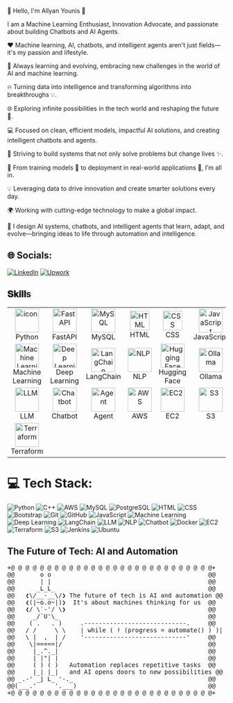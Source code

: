 🚀 Hello, I'm Allyan Younis 👋

I am a Machine Learning Enthusiast, Innovation Advocate, and passionate about building Chatbots and AI Agents.

❤️ Machine learning, AI, chatbots, and intelligent agents aren't just fields—it's my passion and lifestyle.

🌱 Always learning and evolving, embracing new challenges in the world of AI and machine learning.

🔥 Turning data into intelligence and transforming algorithms into breakthroughs 💡.

🌐 Exploring infinite possibilities in the tech world and reshaping the future 🌌.

💻 Focused on clean, efficient models, impactful AI solutions, and creating intelligent chatbots and agents.

🌟 Striving to build systems that not only solve problems but change lives ✨.

🔧 From training models 🧠 to deployment in real-world applications 🚀, I’m all in.

💡 Leveraging data to drive innovation and create smarter solutions every day.

🌍 Working with cutting-edge technology to make a global impact.

🤖 I design AI systems, chatbots, and intelligent agents that learn, adapt, and evolve—bringing ideas to life through automation and intelligence.

## 🌐 Socials:

[![LinkedIn](https://img.shields.io/badge/LinkedIn-0A66C2?style=flat-square&logo=linkedin&logoColor=white)](https://www.linkedin.com/in/allyan-younis-471231278/)
[![Upwork](https://img.shields.io/badge/Upwork-6FDA44?style=flat-square&logo=upwork&logoColor=white)](https://www.upwork.com/nx/find-work/best-matches)


<h2 font-weight="bold">𝐒𝐤𝐢𝐥𝐥s</h2>
<table align="center">
  <tr>
    <td align="center" width="90">
      <img src="https://techstack-generator.vercel.app/python-icon.svg" alt="icon" width="55" height="55" />
      <br>Python
    </td>
    <td align="center" width="90">
      <img src="https://img.shields.io/badge/FastAPI-009688?style=flat-square&logo=fastapi&logoColor=white" alt="FastAPI" width="55" height="55" />
      <br>FastAPI
    </td>
    <td align="center" width="90">
      <img src="https://img.shields.io/badge/MySQL-4479A1?style=flat-square&logo=mysql&logoColor=white" alt="MySQL" width="55" height="55" />
      <br>MySQL
    </td>
    <td align="center" width="90">
      <img src="https://skillicons.dev/icons?i=html" width="45" height="45" alt="HTML" />
      <br>HTML
    </td>
    <td align="center" width="90">
      <img src="https://skillicons.dev/icons?i=css" width="45" height="45" alt="CSS" />
      <br>CSS
    </td>
    <td align="center" width="90">
      <img src="https://img.shields.io/badge/JavaScript-FF9900?style=flat-square&logo=javascript&logoColor=white" alt="JavaScript" width="55" height="55" />
      <br>JavaScript
    </td>
  </tr>
  <tr>
    <td align="center" width="90">
      <img src="https://img.shields.io/badge/Machine%20Learning-FF6F61?style=flat-square&logo=python&logoColor=white" alt="Machine Learning" width="55" height="55" />
      <br>Machine Learning
    </td>
    <td align="center" width="90">
      <img src="https://img.shields.io/badge/Deep%20Learning-FF6F61?style=flat-square&logo=python&logoColor=white" alt="Deep Learning" width="55" height="55" />
      <br>Deep Learning
    </td>
    <td align="center" width="90">
      <img src="https://img.shields.io/badge/LangChain-6200EA?style=flat-square&logo=python&logoColor=white" alt="LangChain" width="55" height="55" />
      <br>LangChain
    </td>
    <td align="center" width="90">
      <img src="https://img.shields.io/badge/NLP-008C8C?style=flat-square&logo=python&logoColor=white" alt="NLP" width="55" height="55" />
      <br>NLP
    </td>
    <td align="center" width="90">
      <img src="https://huggingface.co/favicon.ico" alt="Hugging Face" width="55" height="55" />
      <br>Hugging Face
    </td>
    <td align="center" width="90">
      <img src="https://img.shields.io/badge/Ollama-00C4B3?style=flat-square&logo=python&logoColor=white" alt="Ollama" width="55" height="55" />
      <br>Ollama
    </td>
  </tr>
  <tr>
    <td align="center" width="90">
      <img src="https://img.shields.io/badge/LLM-6200EA?style=flat-square&logo=python&logoColor=white" alt="LLM" width="55" height="55" />
      <br>LLM
    </td>
    <td align="center" width="90">
      <img src="https://img.shields.io/badge/Chatbot-00C4B3?style=flat-square&logo=python&logoColor=white" alt="Chatbot" width="55" height="55" />
      <br>Chatbot
    </td>
    <td align="center" width="90">
      <img src="https://img.shields.io/badge/Agent-009688?style=flat-square&logo=python&logoColor=white" alt="Agent" width="55" height="55" />
      <br>Agent
    </td>
    <td align="center" width="90">
      <img src="https://img.shields.io/badge/AWS-232F3E?style=flat-square&logo=amazon-aws&logoColor=white" alt="AWS" width="55" height="55" />
      <br>AWS
    </td>
    <td align="center" width="90">
      <img src="https://img.shields.io/badge/EC2-FF9900?style=flat-square&logo=amazon-aws&logoColor=white" alt="EC2" width="55" height="55" />
      <br>EC2
    </td>
    <td align="center" width="90">
      <img src="https://img.shields.io/badge/S3-569A31?style=flat-square&logo=amazon-aws&logoColor=white" alt="S3" width="55" height="55" />
      <br>S3
    </td>
  </tr>
  <tr>
    <td align="center" width="90">
      <img src="https://img.shields.io/badge/Terraform-7B42BC?style=flat-square&logo=terraform&logoColor=white" alt="Terraform" width="55" height="55" />
      <br>Terraform
    </td>
  </tr>
</table>




# 💻 Tech Stack:

![Python](https://img.shields.io/badge/Python-3776AB?style=flat-square&logo=python&logoColor=white)
![C++](https://img.shields.io/badge/C%2B%2B-00599C?style=flat-square&logo=cplusplus&logoColor=white)
![AWS](https://img.shields.io/badge/AWS-232F3E?style=flat-square&logo=amazon-aws&logoColor=white)
![MySQL](https://img.shields.io/badge/MySQL-4479A1?style=flat-square&logo=mysql&logoColor=white)
![PostgreSQL](https://img.shields.io/badge/PostgreSQL-336791?style=flat-square&logo=postgresql&logoColor=white)
![HTML](https://img.shields.io/badge/HTML-E34F26?style=flat-square&logo=html5&logoColor=white)
![CSS](https://img.shields.io/badge/CSS-1572B6?style=flat-square&logo=css3&logoColor=white)
![Bootstrap](https://img.shields.io/badge/Bootstrap-563D7C?style=flat-square&logo=bootstrap&logoColor=white)
![Git](https://img.shields.io/badge/Git-F05032?style=flat-square&logo=git&logoColor=white)
![GitHub](https://img.shields.io/badge/GitHub-181717?style=flat-square&logo=github&logoColor=white)
![JavaScript](https://img.shields.io/badge/JavaScript-FF9900?style=flat-square&logo=javascript&logoColor=white)
![Machine Learning](https://img.shields.io/badge/Machine%20Learning-FF6F61?style=flat-square&logo=python&logoColor=white)
![Deep Learning](https://img.shields.io/badge/Deep%20Learning-FF6F61?style=flat-square&logo=python&logoColor=white)
![LangChain](https://img.shields.io/badge/LangChain-6200EA?style=flat-square&logo=python&logoColor=white)
![LLM](https://img.shields.io/badge/LLM-6200EA?style=flat-square&logo=python&logoColor=white)
![NLP](https://img.shields.io/badge/NLP-008C8C?style=flat-square&logo=python&logoColor=white)
![Chatbot](https://img.shields.io/badge/Chatbot-00C4B3?style=flat-square&logo=python&logoColor=white)
![Docker](https://img.shields.io/badge/Docker-2496ED?style=flat-square&logo=docker&logoColor=white)
![EC2](https://img.shields.io/badge/EC2-FF9900?style=flat-square&logo=amazon-aws&logoColor=white)
![Terraform](https://img.shields.io/badge/Terraform-7B42BC?style=flat-square&logo=terraform&logoColor=white)
![S3](https://img.shields.io/badge/S3-569A31?style=flat-square&logo=amazon-aws&logoColor=white)
![Jenkins](https://img.shields.io/badge/Jenkins-1D1D1D?style=flat-square&logo=jenkins&logoColor=white)
![Ubuntu](https://img.shields.io/badge/Ubuntu-E95420?style=flat-square&logo=ubuntu&logoColor=white)



<div align="left">
  <h2>The Future of Tech: AI and Automation</h2>
  <pre>
+@ @ @ @ @ @ @ @ @ @ @ @ @ @ @ @ @ @ @ @ @ @ @ @ @ @ @ @+
@@       o o                                           @@
@@       | |                                           @@
@@      _L_L_                                          @@
@@   ❮\/__-__\/❯ The future of tech is AI and automation @@
@@   ❮(|~o.o~|)❯  It's about machines thinking for us  @@
@@   ❮/ \`-'/ \❯                                       @@
@@     _/`U'\_                                         @@
@@    ( .   . )     .----------------------------.     @@
@@   / /     \ \    | while ( ! (progress = automate() ) )|     
@@   \ |  ,  | /    '----------------------------'     @@
@@    \|=====|/                                        @@
@@     |_.^._|                                         @@
@@     | |"| |                                         @@
@@     ( ) ( )   Automation replaces repetitive tasks  @@
@@     |_| |_|   and AI opens doors to new possibilities @@
@@ _.-' _j L_ '-._                                     @@
@@(___.'     '.___)                                    @@
+@ @ @ @ @ @ @ @ @ @ @ @ @ @ @ @ @ @ @ @ @ @ @ @ @ @ @ @+
</pre>
</div>

